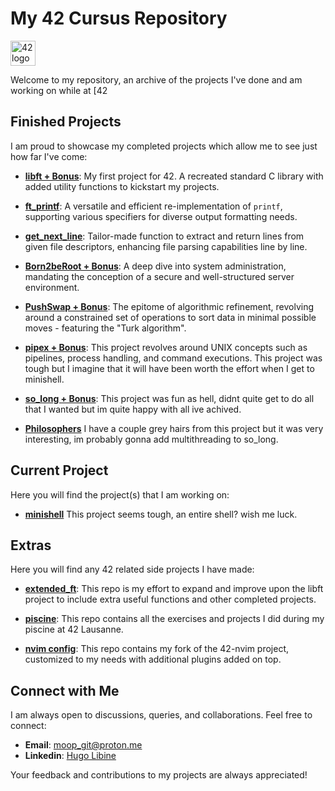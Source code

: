 # My 42 Cursus Repository

<img src="https://camo.githubusercontent.com/bceb89d6fd60ec75292970cfd163a9913a93d58152bc08817214fd925d3236e4/68747470733a2f2f34326c617573616e6e652e63682f77702d636f6e74656e742f75706c6f6164732f323032312f30312f34325f6c6f676f2e737667" width="40" alt="42 logo"> 

Welcome to my repository, an archive of the projects I've done and am working on while at [42
## Finished Projects

I am proud to showcase my completed projects which allow me to see just how far I've come:

- **[libft + Bonus](https://github.com/moop250/libft)**: My first project for 42. A recreated standard C library with added utility functions to kickstart my projects.

- **[ft_printf](https://github.com/moop250/ft_printf)**: A versatile and efficient re-implementation of `printf`, supporting various specifiers for diverse output formatting needs.

- **[get_next_line](https://github.com/moop250/get_next_line)**: Tailor-made function to extract and return lines from given file descriptors, enhancing file parsing capabilities line by line.

- **[Born2beRoot + Bonus](https://github.com/moop250/born2beroot)**: A deep dive into system administration, mandating the conception of a secure and well-structured server environment.

- **[PushSwap + Bonus](https://github.com/moop250/push_swap)**: The epitome of algorithmic refinement, revolving around a constrained set of operations to sort data in minimal possible moves - featuring the "Turk algorithm".

- **[pipex + Bonus](https://github.com/moop250/pipex)**: This project revolves around UNIX concepts such as pipelines, process handling, and command executions. This project was tough but I imagine that it will have been worth the effort when I get to minishell.

- **[so_long + Bonus](https://github.com/moop250/so_long)**: This project was fun as hell, didnt quite get to do all that I wanted but im quite happy with all ive achived. 

- **[Philosophers](https://github.com/moop250/Philosophers)** I have a couple grey hairs from this project but it was very interesting, im probably gonna add multithreading to so_long.

## Current Project

Here you will find the project(s) that I am working on:

- **[minishell](https://github.com/moop250/minishell)** This project seems tough, an entire shell? wish me luck.

## Extras

Here you will find any 42 related side projects I have made:

- **[extended_ft](https://github.com/moop250/extended_ft)**: This repo is my effort to expand and improve upon the libft project to include extra useful functions and other completed projects.

- **[piscine](https://github.com/moop250/piscine)**: This repo contains all the exercises and projects I did during my piscine at 42 Lausanne.

- **[nvim config](https://github.com/moop250/42-nvim)**: This repo contains my fork of the 42-nvim project, customized to my needs with additional plugins added on top. 

## Connect with Me

I am always open to discussions, queries, and collaborations. Feel free to connect:

- **Email**: [moop_git@proton.me](moop_git@proton.me)
- **Linkedin**: [Hugo Libine](https://www.linkedin.com/in/hugo-libine/)

Your feedback and contributions to my projects are always appreciated!
